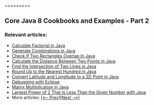 =========

## Core Java 8 Cookbooks and Examples - Part 2

### Relevant articles:

- [Calculate Factorial in Java](https://www.surya.com/java-calculate-factorial)
- [Generate Combinations in Java](https://www.surya.com/java-combinations-algorithm)
- [Check If Two Rectangles Overlap In Java](https://www.surya.com/java-check-if-two-rectangles-overlap)
- [Calculate the Distance Between Two Points in Java](https://www.surya.com/java-distance-between-two-points)
- [Find the Intersection of Two Lines in Java](https://www.surya.com/java-intersection-of-two-lines)
- [Round Up to the Nearest Hundred in Java](https://www.surya.com/java-round-up-nearest-hundred)
- [Convert Latitude and Longitude to a 2D Point in Java](https://www.surya.com/java-convert-latitude-longitude)
- [Debugging with Eclipse](https://www.surya.com/eclipse-debugging)
- [Matrix Multiplication in Java](https://www.surya.com/java-matrix-multiplication)
- [Largest Power of 2 That Is Less Than the Given Number with Java](https://www.surya.com/java-largest-power-of-2-less-than-number)
- More articles: [[<-- Prev]](/core-java-modules/core-java-lang-math)[[Next -->]](/core-java-modules/core-java-lang-math-3)
